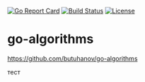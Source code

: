 [![Go Report Card](https://goreportcard.com/badge/github.com/butuhanov/go-algorithms)](https://goreportcard.com/report/github.com/butuhanov/go-algorithms) [![Build Status](https://travis-ci.org/butuhanov/go-algorithms.svg?branch=master)](https://travis-ci.org/butuhanov/go-algorithms) [![License](https://img.shields.io/badge/license-MIT-blue.svg)](https://github.com/butuhanov/go-algorithms/blob/master/LICENSE)

# go-algorithms

https://github.com/butuhanov/go-algorithms

тест